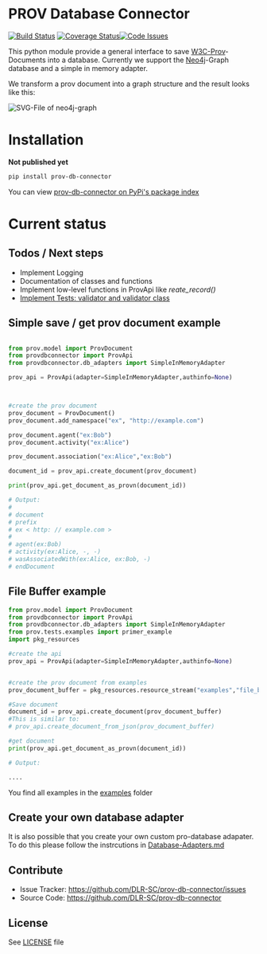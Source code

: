 # PROV Database Connector

[![Build Status](https://travis-ci.org/DLR-SC/prov-db-connector.svg?branch=master)](https://travis-ci.org/DLR-SC/prov-db-connector) [![Coverage Status](https://coveralls.io/repos/github/DLR-SC/prov-db-connector/badge.svg?branch=master)](https://coveralls.io/github/DLR-SC/prov-db-connector?branch=master)[![Code Issues](https://www.quantifiedcode.com/api/v1/project/3ee099c99b0340728ca4d54392caae83/badge.svg)](https://www.quantifiedcode.com/app/project/3ee099c99b0340728ca4d54392caae83)



This python module provide a general interface to save [W3C-Prov](https://www.w3.org/TR/prov-overview/)-Documents into a database. 
Currently we support the [Neo4j](https://neo4j.com/)-Graph database and a simple in memory adapter.

We transform a prov document into a graph structure and the result looks like this: 

![SVG-File of neo4j-graph](https://cdn.rawgit.com/DLR-SC/prov-db-connector/master/examples/complex_example_with_neo4j_graph.svg)


# Installation

**Not published yet**

```bash
pip install prov-db-connector
```

You can view [prov-db-connector on PyPi's package index](https://pypi.python.org/pypi/prov-db-connector/)

# Current status

## Todos / Next steps
* Implement Logging 
* Documentation of classes and functions 
* Implement low-level functions in ProvApi like *reate_record()*
* [Implement Tests: validator and validator class](https://github.com/DLR-SC/prov-db-connector/issues/1)


## Simple save / get prov document example

```python 

from prov.model import ProvDocument
from provdbconnector import ProvApi
from provdbconnector.db_adapters import SimpleInMemoryAdapter

prov_api = ProvApi(adapter=SimpleInMemoryAdapter,authinfo=None)



#create the prov document
prov_document = ProvDocument()
prov_document.add_namespace("ex", "http://example.com")

prov_document.agent("ex:Bob")
prov_document.activity("ex:Alice")

prov_document.association("ex:Alice","ex:Bob")

document_id = prov_api.create_document(prov_document)

print(prov_api.get_document_as_provn(document_id))

# Output:
#
# document
# prefix
# ex < http: // example.com >
#
# agent(ex:Bob)
# activity(ex:Alice, -, -)
# wasAssociatedWith(ex:Alice, ex:Bob, -)
# endDocument

````

## File Buffer example 

````python 
from prov.model import ProvDocument
from provdbconnector import ProvApi
from provdbconnector.db_adapters import SimpleInMemoryAdapter
from prov.tests.examples import primer_example
import pkg_resources

#create the api
prov_api = ProvApi(adapter=SimpleInMemoryAdapter,authinfo=None)


#create the prov document from examples
prov_document_buffer = pkg_resources.resource_stream("examples","file_buffer_example_primer.json")

#Save document
document_id = prov_api.create_document(prov_document_buffer)
#This is similar to:
# prov_api.create_document_from_json(prov_document_buffer)

#get document
print(prov_api.get_document_as_provn(document_id))

# Output:

....

````

You find all examples in the [examples](./examples) folder 


## Create your own database adapter 

It is also possible that you create your own custom pro-database adapater. To do this please follow the instrcutions in [Database-Adapters.md](./docs/Database-Adapaters.md)

## Contribute

- Issue Tracker: https://github.com/DLR-SC/prov-db-connector/issues
- Source Code: https://github.com/DLR-SC/prov-db-connector


## License

See [LICENSE](./LICENSE) file